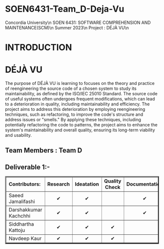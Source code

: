 # SOEN6431-Team_D-Deja-Vu
Concordia University\n
SOEN 6431: SOFTWARE COMPREHENSION AND MAINTENANCE(SCM)\n
Summer 2023\n
Project : DÉJÀ VU\n

# INTRODUCTION

# DÉJÀ VU

The purpose of DÉJÀ VU is learning to focuses on the theory and practice of reengineering the source code of a chosen system to study its maintainability, as defined by the ISO/IEC 25010 Standard. The source code of useful systems often undergoes frequent modifications, which can lead to a deterioration in quality, including maintainability and efficiency. The project aims to address this deterioration by employing reengineering techniques, such as refactoring, to improve the code's structure and address issues or "smells." By applying these techniques, including potentially refactoring the code to patterns, the project aims to enhance the system's maintainability and overall quality, ensuring its long-term viability and usability.

## Team Members : Team D
   ## Deliverable 1:- 
	

  <table border="3px solid">
      <tbody border="2px solid">
         <tr>
            <td><b>Contributors:<b></td>
		<td colspan="5" align="center"><b>Research<b></td>
		<td colspan="5" align="center"><b>Ideatation<b></td>
		<td colspan="5" align="center"><b>Quality Check<b></td>
		<td colspan="5" align="center"><b>Documentation<b></td>
         </tr>
         <tr>
            <td>Saeed	Jamalifashi</td>
		 <td colspan="5" align="center">✔</td>
		<td colspan="5" align="center">✔</td>
		<td colspan="5" align="center"></td>
		<td colspan="5" align="center">✔</td>
         </tr>
         <tr>
           <td>Darshakkumar Kachchhi</td>
		 <td colspan="5" align="center">✔</td>
		<td colspan="5" align="center">✔</td>
		<td colspan="5" align="center"></td>
		<td colspan="5" align="center">✔</td>
         </tr>
         <tr>
            <td>Siddhartha	Kattoju</td>
		 <td colspan="5" align="center">✔</td>
		<td colspan="5" align="center">✔</td>
		<td colspan="5" align="center">✔</td>
		<td colspan="5" align="center"></td>
         </tr>
         <tr>
            <td>Navdeep	Kaur</td>
		 <td colspan="5" align="center">✔</td>
		<td colspan="5" align="center">✔</td>
		<td colspan="5" align="center">✔</td>
		<td colspan="5" align="center"></td>
         </tr>
      </tbody>
   </table>
